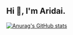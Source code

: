 <!---
aridaybordon/aridaybordon is a ✨ special ✨ repository because its `README.md` (this file) appears on your GitHub profile.
You can click the Preview link to take a look at your changes.
--->
## Hi 👋, I'm Aridai.

[![Anurag's GitHub stats](https://github-readme-stats.vercel.app/api?username=aridaybordon&theme=dark&count_private=true&show_icons=true)](https://github.com/anuraghazra/github-readme-stats)
